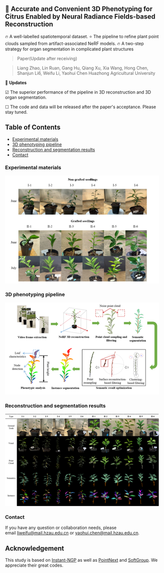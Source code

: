 ## 📖 Accurate and Convenient 3D Phenotyping for Citrus Enabled by Neural Radiance Fields-based Reconstruction

🔥 A well-labelled spatiotemporal dataset. ⭐ The pipeline to refine plant point clouds sampled from artifact-associated NeRF models. 🔥 A two-step strategy for organ segmentation in complicated plant structures

> Paper(Update after receiving)

> Liang Zhao, Lin Ruan, Gang Hu, Qiang Xu, Xia Wang, Hong Chen, Shanjun Li6, Weifu Li, Yaohui Chen
> Huazhong Agricultural University

🚩 **Updates**

☑ The superior performance of the pipeline in 3D reconstruction and 3D organ segmentation.

☐ The code and data will be released after the paper's acceptance. Please stay tuned.
## Table of Contents
- [Experimental materials](#experimental-materials)
- [3D phenotyping pipeline](#3d-phenotyping-pipeline)
- [Reconstruction and segmentation results](#reconstruction-and-segmentation-results)
- [Contact](#contact)

### Experimental materials
![alt text](tu1.png)
### 3D phenotyping pipeline
![alt text](tu2.png)
### Reconstruction and segmentation results
![alt text](tu11_1.png)

### Contact
If you have any question or collaboration needs, please email liweifu@mail.hzau.edu.cn or yaohui.chen@mail.hzau.edu.cn.
## Acknowledgement
This study is based on [Instant-NGP](https://github.com/NVlabs/instant-ngp) as well as [PointNext](https://github.com/guochengqian/PointNeXt) and [SoftGroup](https://github.com/thangvubk/SoftGroup). We appreciate their great codes.